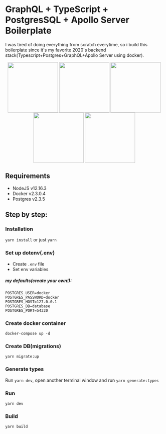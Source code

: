 # GraphQL + TypeScript + PostgresSQL + Apollo Server Boilerplate
I was tired of doing everything from scratch everytime, so i build this boilerplate since it's my favorite 2020's backend stack(Typescript+Postgres+GraphQL+Apollo Server using docker). 

<p align="center">
  <img src="https://i.imgur.com/aYycQBm.png" align="center" width="160" height="160" />
  <img src="https://i.imgur.com/4uxbL65.png" align="center" width="160" height="160" />
  <img src="https://i.imgur.com/MLjSw2C.png" align="center" width="160" height="160" />
  <img src="https://i.imgur.com/l3CKuud.png" align="center" width="160" height="160" />
  <img src="https://i.imgur.com/Lfl7EIS.png" align="center" width="160" height="160" />
</p>

## Requirements
- NodeJS v12.16.3
- Docker v2.3.0.4
- Postgres v2.3.5 

## Step by step:
### Installation 
`yarn install` or just `yarn`

### Set up dotenv(.env)
- Create `.env` file
- Set env variables

##### my defaults(create your own!):
```
POSTGRES_USER=docker
POSTGRES_PASSWORD=docker
POSTGRES_HOST=127.0.0.1
POSTGRES_DB=database
POSTGRES_PORT=54320
```
### Create docker container
`docker-compose up -d`

### Create DB(migrations)

`yarn migrate:up`

### Generate types
Run `yarn dev`, open another terminal window and run `yarn generate:types`

### Run

`yarn dev`

### Build

`yarn build`
